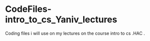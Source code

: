 # CodeFiles-intro_to_cs_Yaniv_lectures
Coding files i will use on my lectures on the course intro to cs .HAC .

